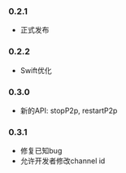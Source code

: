 
### 0.2.1
- 正式发布

### 0.2.2
- Swift优化

### 0.3.0
- 新的API: stopP2p, restartP2p 

### 0.3.1
- 修复已知bug
- 允许开发者修改channel id